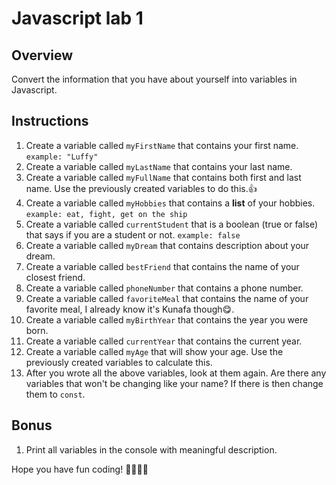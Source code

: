# Javascript lab 1

## Overview 
Convert the information that you have about yourself into variables in Javascript.

## Instructions
1. Create a variable called `myFirstName` that contains your first name. `example: "Luffy"`
2. Create a variable called `myLastName` that contains your last name.
3. Create a variable called `myFullName` that contains both first and last name. Use the previously created variables to do this.👍
5. Create a variable called `myHobbies` that contains a **list** of your hobbies.  `example: eat, fight, get on the ship`
6. Create a variable called `currentStudent` that is a boolean (true or false) that says if you are a student or not. `example: false`
7. Create a variable called `myDream` that contains description about your dream.
8. Create a variable called `bestFriend` that contains the name of your closest friend.
9. Create a variable called `phoneNumber` that contains a phone number.
10. Create a variable called `favoriteMeal` that contains the name of your favorite meal, I already know it's Kunafa though😋.
11. Create a variable called `myBirthYear` that contains the year you were born.
12. Create a variable called `currentYear` that contains the current year.
13. Create a variable called `myAge` that will show your age. Use the previously created variables to calculate this. 
14. After you wrote all the above variables, look at them again. Are there any variables that won't be changing like your name? If there is then change them to `const`.

## Bonus
1. Print all variables in the console with meaningful description.

Hope you have fun coding! 👩‍💻👨‍💻